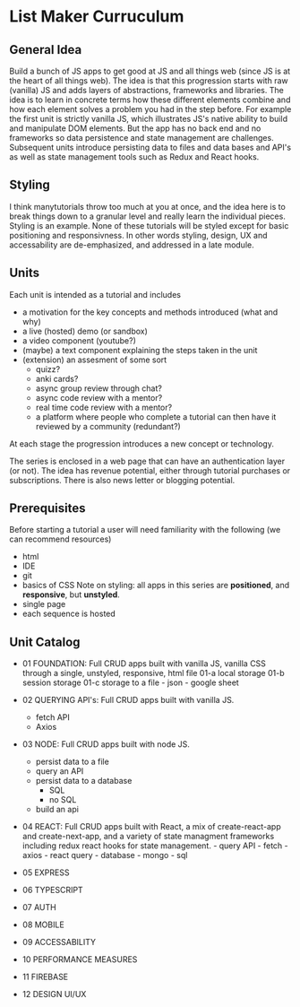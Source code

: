 # List Maker Curruculum
## General Idea
Build a bunch of JS apps to get good at JS and all things web (since JS is at the heart of all things web). The idea is that this progression starts with raw (vanilla) JS and adds layers of abstractions, frameworks and libraries. The idea is to learn in concrete terms how these different elements combine and how each element solves a problem you had in the step before.
For example the first unit is strictly vanilla JS, which illustrates JS's native ability to build and manipulate DOM elements. But the app has no back end and no frameworks so data persistence and state management are challenges. Subsequent units introduce persisting data to files and data bases and API's as well as state management tools such as Redux and React hooks. 

## Styling
I think manytutorials throw too much at you at once, and the idea here is to break things down to a granular level and really learn the individual pieces. Styling is an example. None of these tutorials will be styled except for basic positioning and responsivness. In other words styling, design, UX and accessability are de-emphasized, and addressed in a late module.

## Units
Each unit is intended as a tutorial and includes
- a motivation for the key concepts and methods introduced (what and why)
- a live (hosted) demo (or sandbox) 
- a video component (youtube?)
-  (maybe) a text component explaining the steps taken in the unit
- (extension) an assesment of some sort
    - quizz?
    - anki cards?
    - async group review through chat?
    - async code review with a mentor?
    - real time code review with a mentor?
    - a platform where people who complete a tutorial can then have it reviewed by a community (redundant?)

At each stage the progression introduces a new concept or technology.

The series is enclosed in a web page that can have an authentication layer (or not). The idea has revenue potential, either through tutorial purchases or subscriptions.
There is also news letter or blogging potential.

## Prerequisites
Before starting a tutorial a user will need familiarity with the following (we can recommend resources)
- html
- IDE
- git
- basics of CSS
Note on styling: all apps in this series are __positioned__, and __responsive__, but __unstyled__. 
- single page
- each sequence is hosted

## Unit Catalog
- 01 FOUNDATION: Full CRUD apps built with vanilla JS, vanilla CSS through a single, unstyled, responsive, html file
    01-a local storage
    01-b session storage
    01-c storage to a file
        - json
        - google sheet

- 02 QUERYING API's: Full CRUD apps built with vanilla JS.
    - fetch API
    - Axios

- 03 NODE: Full CRUD apps built with node JS.
    - persist data to a file
    - query an API
    - persist data to a database
        - SQL
        - no SQL
    - build an api

- 04 REACT: Full CRUD apps built with React, a mix of create-react-app and create-next-app, and a variety of state managment
 frameworks including redux react hooks for state management.
        - query API
            - fetch
            - axios
            - react query
        - database
            - mongo
            - sql

- 05 EXPRESS
- 06 TYPESCRIPT
- 07 AUTH
- 08 MOBILE
- 09 ACCESSABILITY
- 10 PERFORMANCE MEASURES
- 11 FIREBASE
- 12 DESIGN UI/UX


  